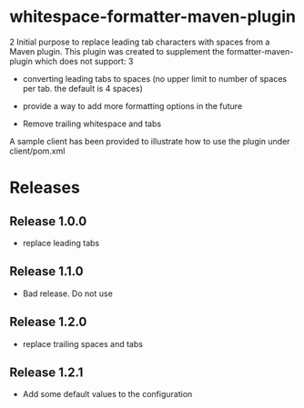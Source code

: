 
# whitespace-formatter-maven-plugin
2
Initial purpose to replace leading tab characters with spaces from a Maven plugin. This plugin was created to supplement the formatter-maven-plugin which does not support:
3
* converting leading tabs to spaces (no upper limit to number of spaces per tab. the default is 4 spaces)

* provide a way to add more formatting options in the future
* Remove trailing whitespace and tabs

A sample client has been provided to illustrate how to use the plugin under client/pom.xml

# Releases

## Release 1.0.0 
* replace leading tabs

## Release 1.1.0
* Bad release.  Do not use

## Release 1.2.0
* replace trailing spaces and tabs

## Release 1.2.1
* Add some default values to the configuration
